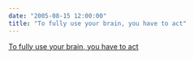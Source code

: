 ```yaml
---
date: "2005-08-15 12:00:00"
title: "To fully use your brain, you have to act"
---
```


[To fully use your brain, you have to act](/lemire/blog/2005/08-15-to-fully-use-your-brain-you-have-to-act)

